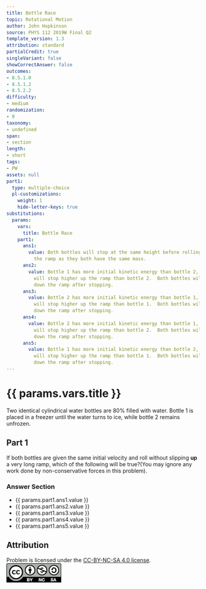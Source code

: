 ```yaml
---
title: Bottle Race
topic: Rotational Motion
author: John Hopkinson
source: PHYS 112 2019W Final Q2
template_version: 1.3
attribution: standard
partialCredit: true
singleVariant: false
showCorrectAnswer: false
outcomes:
- 8.5.1.0
- 8.5.1.2
- 8.5.2.2
difficulty:
- medium
randomization:
- 0
taxonomy:
- undefined
span:
- section
length:
- short
tags:
- PW
assets: null
part1:
  type: multiple-choice
  pl-customizations:
    weight: 1
    hide-letter-keys: true
substitutions:
  params:
    vars:
      title: Bottle Race
    part1:
      ans1:
        value: Both bottles will stop at the same height before rolling back down
          the ramp as they both have the same mass.
      ans2:
        value: Bottle 1 has more initial kinetic energy than bottle 2, so bottle 1
          will stop higher up the ramp than bottle 2.  Both bottles will roll back
          down the ramp after stopping.
      ans3:
        value: Bottle 2 has more initial kinetic energy than bottle 1, so bottle 2
          will stop higher up the ramp than bottle 1.  Both bottles will roll back
          down the ramp after stopping.
      ans4:
        value: Bottle 2 has more initial kinetic energy than bottle 1, so bottle 1
          will stop higher up the ramp than bottle 2.  Both bottles will roll back
          down the ramp after stopping.
      ans5:
        value: Bottle 1 has more initial kinetic energy than bottle 2, so bottle 2
          will stop higher up the ramp than bottle 1.  Both bottles will roll back
          down the ramp after stopping.
---
```

# {{ params.vars.title }}
Two identical cylindrical water bottles are 80% filled with water.  Bottle 1 is placed in a freezer until the water turns to ice, while bottle 2 remains unfrozen.

## Part 1

If both bottles are given the same initial velocity and roll without slipping **up** a very long ramp, which of the following will be true?(You may ignore any work done by non-conservative forces in this problem).

### Answer Section

- {{ params.part1.ans1.value }}
- {{ params.part1.ans2.value }}
- {{ params.part1.ans3.value }}
- {{ params.part1.ans4.value }}
- {{ params.part1.ans5.value }}

## Attribution

Problem is licensed under the [CC-BY-NC-SA 4.0 license](https://creativecommons.org/licenses/by-nc-sa/4.0/).<br> ![The Creative Commons 4.0 license requiring attribution-BY, non-commercial-NC, and share-alike-SA license.](https://raw.githubusercontent.com/firasm/bits/master/by-nc-sa.png)